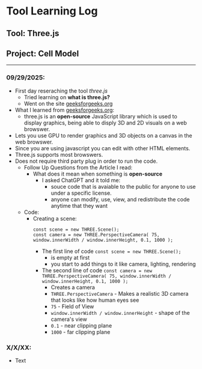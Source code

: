 # Tool Learning Log

## Tool: **Three.js**

## Project: **Cell Model**

---

### 09/29/2025:
* First day reseraching the tool _three.js_
  * Tried learning on **what is three.js?**
  * Went on the site [geeksforgeeks.org](https://www.geeksforgeeks.org/javascript/introduction-to-three-js/)
* What I learned from [geeksforgeeks.org](https://www.geeksforgeeks.org/javascript/introduction-to-three-js/):
  * three.js is an **open-source** JavaScript library which is used to display graphics, being able to disply 3D and 2D visuals on a web browswer.
* Lets you use GPU to render graphics and 3D objects on a canvas in the web browswer.
* Since you are using javascript you can edit with other HTML elements.
* Three.js supports most browswers.
* Does not require third party plug in order to run the code. 
  * Follow Up Questions from the Article I read:
    * What does it mean when something is **open-source**
      * I asked ChatGPT and it told me:
        * souce code that is avaiable to the public for anyone to use under a specific license.
        * anyone can modify, use, view, and redistribute the code anytime that they want
  * Code:
    * Creating a scene:
      ``` JS
      const scene = new THREE.Scene();
      const camera = new THREE.PerspectiveCamera( 75, window.innerWidth / window.innerHeight, 0.1, 1000 );
      ```
        * The first line of code `const scene = new THREE.Scene();`
          * is empty at first
          * you start to add things to it like camera, lighting, rendering
        * The second line of code `const camera = new THREE.PerspectiveCamera( 75, window.innerWidth / window.innerHeight, 0.1, 1000 );`
          * Creates a camera
          * `THREE.PerspectiveCamera` - Makes a realistic 3D camera that looks like how human eyes see
          * `75` - Field of View
          * `window.innerWidth / window.innerHeight` - shape of the camera's view
          * `0.1` - near clipping plane
          * `1000` - far clipping plane

### X/X/XX:
* Text


<!-- 
* Links you used today (websites, videos, etc)
* Things you tried, progress you made, etc
* Challenges, a-ha moments, etc
* Questions you still have
* What you're going to try next
-->
